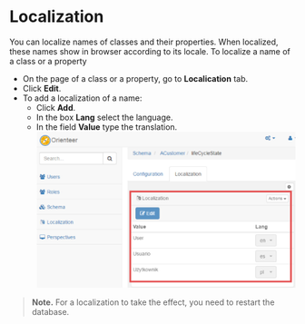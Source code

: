 # Localization

You can localize names of classes and their properties. When localized, these names show in browser according to its locale.
To localize a name of a class or a property
* On the page of a class or a property, go to **Localication** tab. 
* Click **Edit**.
* To add a localization of a name:
  * Click **Add**.
  * In the box **Lang** select the language. 
  * In the field **Value** type the translation.
![adding localizations](Loc.png)

> **Note.** For a localization to take the effect, you need to restart the database.
